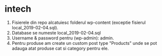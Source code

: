 # intech
1. Fisierele din repo alcatuiesc folderul wp-content (exceptie fisierul local_2019-02-04.sql).
2. Database se numeste local_2019-02-04.sql
3. Username & password pentru (wp-admin): admin.
4. Pentru produse am create un custom post type "Products" unde se pot adauga atat produse cat si category pentru ele.
